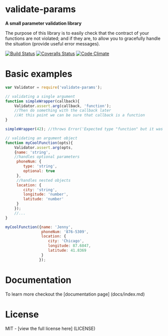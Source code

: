 # validate-params
**A small parameter validation library**

The purpose of this library is to easily check that the contract of your functions are not violated; and if they are,
to allow you to gracefully handle the situation (provide useful error messages).

[![Build Status][travis-image]][travis-url] [![Coveralls Status][coveralls-image]][coveralls-url] [![Code Climate][cc-image]][cc-url]

# Basic examples
```js
var Validator = require('validate-params');

// validating a single argument
function simpleWrapper(callback){
    Validator.assert.arg(callback, 'function');
    //Then do something with the callback later
    //At this point we can be sure that callback is a function
}

simpleWrapper(42); //throws Error('Expected type "function" but it was type "number"')

// validating an argument object
function myCoolFunction(opts){
    Validator.assert.arg(opts,
    {name: 'string',
    //handles optional parameters
     phoneNum: {
        type: 'string',
        optional: true
     },
     //handles nested objects
     location: {
        city: 'string',
        longitude: 'number',
        latitude: 'number'
     }
    });
    //...
}

myCoolFunction({name: 'Jenny',
                phoneNum: '876-5309',
                location: {
                   city: 'Chicago',
                   longitude: 87.6847,
                   latitude: 41.8369
                }
               });

```

# Documentation
To learn more checkout the [documentation page] (docs/index.md)

# License
MIT - [view the full license here] (LICENSE)

[travis-url]: https://travis-ci.org/mdvorscak/validate-params
[travis-image]: https://travis-ci.org/mdvorscak/validate-params.svg?branch=master

[coveralls-url]: https://coveralls.io/r/mdvorscak/validate-params?branch=master
[coveralls-image]: https://coveralls.io/repos/mdvorscak/validate-params/badge.svg?branch=master

[cc-url]: https://codeclimate.com/github/mdvorscak/validate-params
[cc-image]: https://codeclimate.com/github/mdvorscak/validate-params/badges/gpa.svg